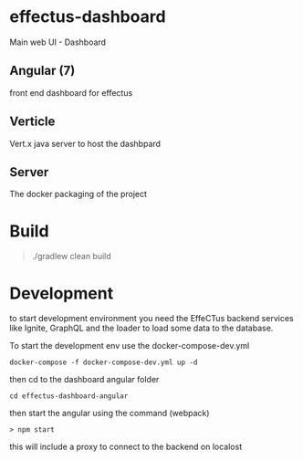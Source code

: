 # effectus-dashboard
Main web UI - Dashboard

## Angular (7)
front end dashboard for effectus 

## Verticle
Vert.x java server to host the dashbpard

## Server
The docker packaging of the project 

# Build
> ./gradlew clean build

# Development
to start development environment you need the EffeCTus backend services like Ignite, GraphQL and the loader to load some data to the database.

To start the development env use the docker-compose-dev.yml
```
docker-compose -f docker-compose-dev.yml up -d
```

then cd to the dashboard angular folder
```
cd effectus-dashboard-angular
```

then start the angular using the command (webpack)
```
> npm start 
```

this will include a proxy to connect to the backend on localost